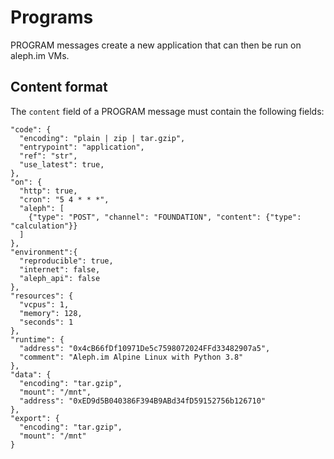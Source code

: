 # Programs

PROGRAM messages create a new application that can then be run on aleph.im VMs.

## Content format

The `content` field of a PROGRAM message must contain the following fields:

``` {.json}
"code": {
  "encoding": "plain | zip | tar.gzip",
  "entrypoint": "application",
  "ref": "str",
  "use_latest": true,
},
"on": {
  "http": true,
  "cron": "5 4 * * *",
  "aleph": [
    {"type": "POST", "channel": "FOUNDATION", "content": {"type": "calculation"}}
  ]
},
"environment":{
  "reproducible": true,
  "internet": false,
  "aleph_api": false
},
"resources": {
  "vcpus": 1,
  "memory": 128,
  "seconds": 1
},
"runtime": {
  "address": "0x4cB66fDf10971De5c7598072024FFd33482907a5",
  "comment": "Aleph.im Alpine Linux with Python 3.8"
},
"data": {
  "encoding": "tar.gzip",
  "mount": "/mnt",
  "address": "0xED9d5B040386F394B9ABd34fD59152756b126710"
},
"export": {
  "encoding": "tar.gzip",
  "mount": "/mnt"
}
```
